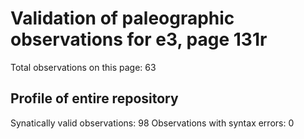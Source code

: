 # Validation of paleographic observations for e3, page 131r

Total observations on this page: 63

## Profile of entire repository
Synatically valid observations:  98
Observations with syntax errors:  0
